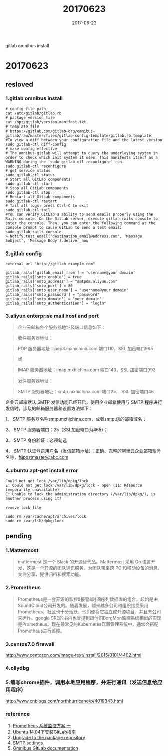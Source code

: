 ﻿---
tags: ["daily","gitlab","linux"]
title: 20170623
date: 2017-06-23
category: 2017
toc: true
---
gitlab omnibus install
<!--more-->

# 20170623

## resloved

### 1.gitlab omnibus install
```shell
# config file path
cat /etc/gitlab/gitlab.rb
# package version file
cat /opt/gitlab/version-manifest.txt.
# template file 
# https://gitlab.com/gitlab-org/omnibus-gitlab/raw/master/files/gitlab-config-template/gitlab.rb.template
#To view a diff between your configuration file and the latest version
sudo gitlab-ctl diff-config
# make config effective
# The omnibus-gitlab will attempt to query the underlaying system in order to check which init system it uses. This manifests itself as a WARNING during the `sudo gitlab-ctl reconfigure` run.
sudo gitlab-ctl reconfigure
# get service status
sudo gitlab-ctl status
# Start all GitLab components
sudo gitlab-ctl start
# Stop all GitLab components
sudo gitlab-ctl stop
# Restart all GitLab components
sudo gitlab-ctl restart 
# Tail all logs; press Ctrl-C to exit
sudo gitlab-ctl tail
#You can verify GitLab's ability to send emails properly using the Rails console. On the GitLab server, execute gitlab-rails console to enter the console. Then, you can enter the following command at the console prompt to cause GitLab to send a test email:
sudo gitlab-rails console
> Notify.test_email('destination_email@address.com', 'Message Subject', 'Message Body').deliver_now
```

### 2.gitlab config

```
external_url "http://gitlab.example.com"

gitlab_rails['gitlab_email_from'] = 'username@your domain'
gitlab_rails['smtp_enable'] = true
gitlab_rails['smtp_address'] = "smtpdm.aliyun.com"
gitlab_rails['smtp_port'] = 80
gitlab_rails['smtp_user_name'] = "username@your domain"
gitlab_rails['smtp_password'] = "password"
gitlab_rails['smtp_domain'] = "your domain"
gitlab_rails['smtp_authentication'] = "login"
```

### 3.aliyun enterprise mail host and port

>企业云邮箱各个服务器地址及端口信息如下：

>收件服务器地址：

>POP 服务器地址：pop3.mxhichina.com 端口110，SSL 加密端口995

>或

>IMAP 服务器地址：imap.mxhichina.com 端口143，SSL 加密端口993

>发件服务器地址：

>SMTP 服务器地址：smtp.mxhichina.com 端口25， SSL 加密端口46
>

企业云邮箱默认 SMTP 发信功能已经开启，使用企业邮箱使用与 SMTP 程序进行发信时，涉及的邮箱服务器和设置方法如下： 

1、 SMTP 服务器名称smtp.mxhichina.com，或者smtp.您的邮箱域名；

2、 SMTP 服务器端口：25（SSL加密端口为465）；

3、 SMTP 身份验证：必须勾选

4、 SMTP 认证登录用户名（发信邮箱地址）：正确、完整的阿里云企业邮箱账号名称，如postmaster@abc.com


### 4.ubuntu apt-get install error
```
Could not get lock /var/lib/dpkg/lock
E: Could not get lock /var/lib/dpkg/lock - open (11: Resource temporarily unavailable)
E: Unable to lock the administration directory (/var/lib/dpkg/), is another process using it?
```
`remove lock file`

```
sudo rm /var/cache/apt/archives/lock
sudo rm /var/lib/dpkg/lock

```

## pending

### 1.Mattermost 

> mattermost 是一个 Slack 的开源替代品。Mattermost 采用 Go 语言开发，这是一个开源的团队通讯服务。为团队带来跨 PC 和移动设备的消息、文件分享，提供归档和搜索功能。


### 2.Prometheus
> Prometheus是一套开源的监控&报警&时间序列数据库的组合，起始是由SoundCloud公司开发的。随着发展，越来越多公司和组织接受采用Prometheus，社区也十分活跃，他们便将它独立成开源项目，并且有公司来运作。google SRE的书内也曾提到跟他们BorgMon监控系统相似的实现是Prometheus。现在最常见的Kubernetes容器管理系统中，通常会搭配Prometheus进行监控。


### 3.centos7.0 firewall

http://www.centoscn.com/image-text/install/2015/0101/4402.html

### 4.ollydbg
### 5.编写chrome插件，调用本地应用程序，并进行通讯（发送信息给应用程序）
http://www.cnblogs.com/northhurricane/p/4019343.html
    
### reference

1. [Prometheus 系统监控方案 一][4]
2. [Ubuntu 14.04下安装GitLab指南][0]
3. [Upgrade to the package repository][1]
4. [SMTP settings][2]
5. [Omnibus GitLab documentation][3]

[0]:http://www.open-open.com/lib/view/open1433584757328.html
[1]:https://about.gitlab.com/upgrade-to-package-repository/
[2]:https://docs.gitlab.com/omnibus/settings/smtp.html
[3]:https://docs.gitlab.com/omnibus/README.html
[4]:http://www.cnblogs.com/vovlie/p/Prometheus_CONCEPTS.html